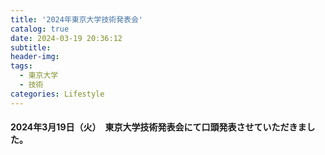 ```yaml
---
title: '2024年東京大学技術発表会'
catalog: true
date: 2024-03-19 20:36:12
subtitle:
header-img:
tags: 
  - 東京大学 
  - 技術
categories: Lifestyle
---
```


#### 2024年3月19日（火）　東京大学技術発表会にて口頭発表させていただきました。

